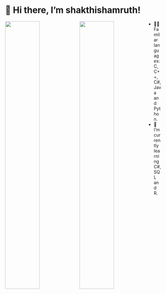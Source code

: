 # 👋 Hi there, I’m shakthishamruth!

<img align="left" width="47%" src = "https://github-readme-stats.vercel.app/api?username=shakthishamruth&show_icons=true&theme=transparent" />

<img align="left" width="47%" src="https://github-readme-stats.vercel.app/api/top-langs/?username=shakthishamruth&layout=compact" />


- 👨‍💻 Familar languages: C, C++, C#, Java and Python. 
- 🌱 I’m currently learning C#, SQL and R.


